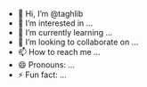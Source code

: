 - 👋 Hi, I’m @taghlib
- 👀 I’m interested in ...
- 🌱 I’m currently learning ...
- 💞️ I’m looking to collaborate on ...
- 📫 How to reach me ...
- 😄 Pronouns: ...
- ⚡ Fun fact: ...

<!---
taghlib/taghlib is a ✨ special ✨ repository because its `README.md` (this file) appears on your GitHub profile.
You can click the Preview link to take a look at your changes.
--->
